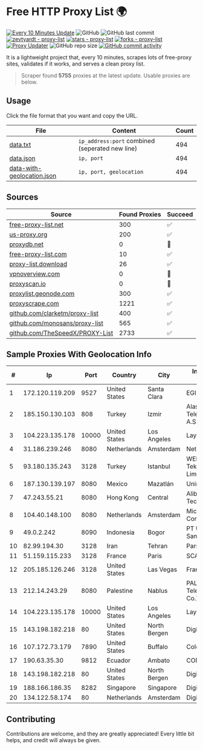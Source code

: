
# Free HTTP Proxy List 🌍

[![Every 10 Minutes Update](https://github.com/mertguvencli/http-proxy-list/actions/workflows/main.yml/badge.svg?branch=main)](https://github.com/mertguvencli/http-proxy-list/actions/workflows/main.yml)
![GitHub](https://img.shields.io/github/license/mertguvencli/http-proxy-list)
![GitHub last commit](https://img.shields.io/github/last-commit/mertguvencli/http-proxy-list)
[![zevtyardt - proxy-list](https://img.shields.io/static/v1?label=zevtyardt&message=proxy-list&color=blue&logo=github)](https://github.com/zevtyardt/proxy-list "Go to GitHub repo")
[![stars - proxy-list](https://img.shields.io/github/stars/zevtyardt/proxy-list?style=social)](https://github.com/zevtyardt/proxy-list)
[![forks - proxy-list](https://img.shields.io/github/forks/zevtyardt/proxy-list?style=social)](https://github.com/zevtyardt/proxy-list)
[![Proxy Updater](https://github.com/zevtyardt/proxy-list/workflows/Proxy%20Updater/badge.svg)](https://github.com/zevtyardt/proxy-list/actions?query=workflow:"Proxy+Updater")
![GitHub repo size](https://img.shields.io/github/repo-size/zevtyardt/proxy-list)
[![GitHub commit activity](https://img.shields.io/github/commit-activity/m/zevtyardt/proxy-list?logo=commits)](https://github.com/zevtyardt/proxy-list/commits/main)

It is a lightweight project that, every 10 minutes, scrapes lots of free-proxy sites, validates if it works, and serves a clean proxy list.

> Scraper found **5755** proxies at the latest update. Usable proxies are below.

## Usage

Click the file format that you want and copy the URL.

|File|Content|Count|
|----|-------|-----|
|[data.txt](https://raw.githubusercontent.com/mertguvencli/http-proxy-list/main/proxy-list/data.txt)|`ip_address:port` combined (seperated new line)|494|
|[data.json](https://raw.githubusercontent.com/mertguvencli/http-proxy-list/main/proxy-list/data.json)|`ip, port`|494|
|[data-with-geolocation.json](https://raw.githubusercontent.com/mertguvencli/http-proxy-list/main/proxy-list/data-with-geolocation.json)|`ip, port, geolocation`|494|

## Sources

|Source|Found Proxies|Succeed|
|------|-------------|-------|
|[free-proxy-list.net](https://free-proxy-list.net)|300|✅|
|[us-proxy.org](https://www.us-proxy.org)|200|✅|
|[proxydb.net](http://proxydb.net)|0|🚫|
|[free-proxy-list.com](https://free-proxy-list.com/?page=&port=&type%5B%5D=http&type%5B%5D=https&up_time=0&search=Search)|10|✅|
|[proxy-list.download](https://www.proxy-list.download/HTTP)|26|✅|
|[vpnoverview.com](https://vpnoverview.com/privacy/anonymous-browsing/free-proxy-servers)|0|🚫|
|[proxyscan.io](https://www.proxyscan.io)|0|🚫|
|[proxylist.geonode.com](https://proxylist.geonode.com/api/proxy-list?limit=300&page=1&sort_by=lastChecked&sort_type=desc&protocols=http,https)|300|✅|
|[proxyscrape.com](https://api.proxyscrape.com/v2/?request=displayproxies&protocol=http&timeout=10000&country=all&ssl=all&anonymity=all)|1221|✅|
|[github.com/clarketm/proxy-list](https://raw.githubusercontent.com/clarketm/proxy-list/master/proxy-list-raw.txt)|400|✅|
|[github.com/monosans/proxy-list](https://raw.githubusercontent.com/monosans/proxy-list/main/proxies/http.txt)|565|✅|
|[github.com/TheSpeedX/PROXY-List](https://raw.githubusercontent.com/TheSpeedX/PROXY-List/master/http.txt)|2733|✅|


## Sample Proxies With Geolocation Info

|#|Ip|Port|Country|City|Internet Service Provider|
|-|--|----|-------|----|-------------------------|
|1|172.120.119.209|9527|United States|Santa Clara|EGIHosting|
|2|185.150.130.103|808|Turkey|Izmir|Alastyr Telekomunikasyon A.S.|
|3|104.223.135.178|10000|United States|Los Angeles|LayerHost|
|4|31.186.239.246|8080|Netherlands|Amsterdam|NetSkope Inc|
|5|93.180.135.243|3128|Turkey|Istanbul|WEBHANE Bilisim Teknolojileri Ticaret Limited Sirketi|
|6|187.130.139.197|8080|Mexico|Mazatlán|Uninet S.A. de C.V.|
|7|47.243.55.21|8080|Hong Kong|Central|Alibaba (US) Technology Co., Ltd.|
|8|104.40.148.100|8080|Netherlands|Amsterdam|Microsoft Corporation|
|9|49.0.2.242|8090|Indonesia|Bogor|PT Usaha Adi Sanggoro|
|10|82.99.194.30|3128|Iran|Tehran|ParsOnline Co.|
|11|51.159.115.233|3128|France|Paris|SCALEWAY|
|12|205.185.126.246|3128|United States|Las Vegas|FranTech Solutions|
|13|212.14.243.29|8080|Palestine|Nablus|PALTEL (Palestine Telecommunications Co.).|
|14|104.223.135.178|10000|United States|Los Angeles|LayerHost|
|15|143.198.182.218|80|United States|North Bergen|DigitalOcean, LLC|
|16|107.172.73.179|7890|United States|Buffalo|ColoCrossing|
|17|190.63.35.30|9812|Ecuador|Ambato|CONECEL|
|18|143.198.182.218|80|United States|North Bergen|DigitalOcean, LLC|
|19|188.166.186.35|8282|Singapore|Singapore|DigitalOcean, LLC|
|20|134.122.58.174|80|Netherlands|Amsterdam|DigitalOcean, LLC|



## Contributing

Contributions are welcome, and they are greatly appreciated! Every
little bit helps, and credit will always be given.


